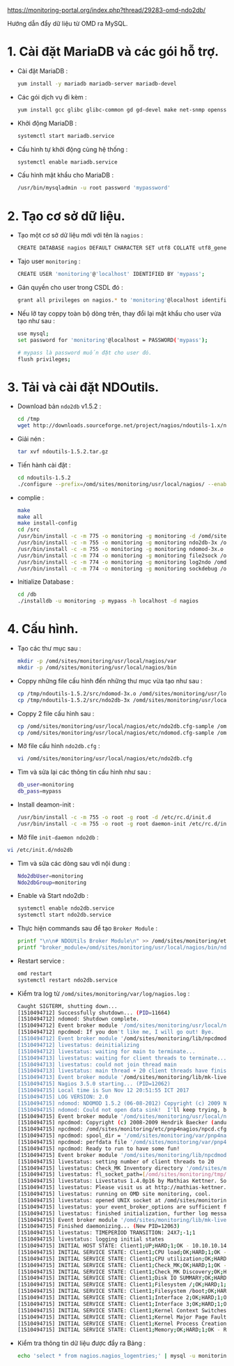 https://monitoring-portal.org/index.php?thread/29283-omd-ndo2db/

Hướng dẫn đẩy dữ liệu từ OMD ra MySQL.


# 1. Cài đặt MariaDB và các gói hỗ trợ.

-  Cài đặt MariaDB :

    ```sh
    yum install -y mariadb mariadb-server mariadb-devel
    ```

- Các gói dịch vụ đi kèm :

    ```sh
    yum install gcc glibc glibc-common gd gd-devel make net-snmp openssl-devel xinetd unzip httpd php php-fpm curl wget -y
    ```

- Khởi động MariaDB :

    ```sh
    systemctl start mariadb.service
    ```

- Cấu hình tự khởi động cùng hệ thống :

    ```sh
    systemctl enable mariadb.service
    ```

- Cấu hình mật khẩu cho MariaDB :

    ```sh
    /usr/bin/mysqladmin -u root password 'mypassword'
    ```

# 2. Tạo cơ sở dữ liệu.

- Tạo một cơ sở dữ liệu mới với tên là `nagios` :

    ```sh
    CREATE DATABASE nagios DEFAULT CHARACTER SET utf8 COLLATE utf8_general_ci;
    ```

- Tajo user `monitoring` :

    ```sh
    CREATE USER 'monitoring'@'localhost' IDENTIFIED BY 'mypass';
    ```

-  Gán quyền cho user trong CSDL đó :

    ```sh
    grant all privileges on nagios.* to 'monitoring'@localhost identified by "mypass" with grant option;
    ```

- Nếu lỡ tay coppy toàn bộ dòng trên, thay đổi lại mật khẩu cho user vừa tạo như sau :

    ```sh
    use mysql;
    set password for 'monitoring'@localhost = PASSWORD('mypass');

    # mypass là password muốn đặt cho user đó.
    flush privileges;
    ```

# 3. Tải và cài đặt NDOutils.

- Download bản `ndo2db` v1.5.2 :

    ```sh
    cd /tmp
    wget http://downloads.sourceforge.net/project/nagios/ndoutils-1.x/ndoutils-1.5.2/ndoutils-1.5.2.tar.gz?r=http%3A%2F%2Fsourceforge.net%2Fprojects%2Fnagios%2Ffiles%2Fndoutils-1.x%2Fndoutils-1.5.2%2F&ts=1379408959&use_mirror=heanet
    ```

- Giải nén :

    ```sh
    tar xvf ndoutils-1.5.2.tar.gz
    ```

- Tiến hành cài đặt :

    ```sh
    cd ndoutils-1.5.2
    ./configure --prefix=/omd/sites/monitoring/usr/local/nagios/ --enable-mysql --disable-pgsql --with-ndo2db-user=monitoring -with-ndo2db-group=monitoring --with-mysql-lib=/usr/lib/mysql

    ```

- complie :

    ```sh
    make
    make all
    make install-config
    cd /src
    /usr/bin/install -c -m 775 -o monitoring -g monitoring -d /omd/sites/monitoring/usr/local/nagios/bin
    /usr/bin/install -c -m 755 -o monitoring -g monitoring ndo2db-3x /omd/sites/monitoring/usr/local/nagios/bin/ndo2db
    /usr/bin/install -c -m 755 -o monitoring -g monitoring ndomod-3x.o /omd/sites/monitoring/usr/local/nagios/bin/ndomod.o
    /usr/bin/install -c -m 774 -o monitoring -g monitoring file2sock /omd/sites/monitoring/usr/local/nagios/bin
    /usr/bin/install -c -m 774 -o monitoring -g monitoring log2ndo /omd/sites/monitoring/usr/local/nagios/bin
    /usr/bin/install -c -m 774 -o monitoring -g monitoring sockdebug /omd/sites/monitoring/usr/local/nagios/bin

    ```

- Initialize Database :

    ```sh
    cd /db
    ./installdb -u monitoring -p mypass -h localhost -d nagios
    ```

# 4. Cấu hình.

- Tạo các thư mục sau :

    ```sh
    mkdir -p /omd/sites/monitoring/usr/local/nagios/var
    mkdir -p /omd/sites/monitoring/usr/local/nagios/bin
    ```

- Coppy những file cấu hình đến những thư mục vừa tạo như sau :


    ```sh
    cp /tmp/ndoutils-1.5.2/src/ndomod-3x.o /omd/sites/monitoring/usr/local/nagios/bin/ndomod.o
    cp /tmp/ndoutils-1.5.2/src/ndo2db-3x /omd/sites/monitoring/usr/local/nagios/bin/ndo2db
    ```


- Coppy 2 file cấu hình sau :

    ```sh
    cp /omd/sites/monitoring/usr/local/nagios/etc/ndo2db.cfg-sample /omd/sites/monitoring/usr/local/nagios/etc/ndo2db.cfg
    cp /omd/sites/monitoring/usr/local/nagios/etc/ndomod.cfg-sample /omd/sites/monitoring/usr/local/nagios/etc/ndomod.cfg 
    ```

- Mở file cấu hình `ndo2db.cfg` :

    ```sh
    vi /omd/sites/monitoring/usr/local/nagios/etc/ndo2db.cfg
    ```

- Tìm và sửa lại các thông tin cấu hình như sau :

    ```sh
    db_user=monitoring
    db_pass=mypass
    ```

- Install deamon-init :

    ```sh
    /usr/bin/install -c -m 755 -o root -g root -d /etc/rc.d/init.d
    /usr/bin/install -c -m 755 -o root -g root daemon-init /etc/rc.d/init.d/ndo2db
    ```

- Mở file `init-daemon ndo2db` :

```sh
vi /etc/init.d/ndo2db
```

- Tìm và sửa các dòng sau với nội dung :

    ```sh
    Ndo2dbUser=monitoring
    Ndo2dbGroup=monitoring
    ```

- Enable và Start ndo2db :

    ```sh
    systemctl enable ndo2db.service
    systemctl start ndo2db.service
    ```

- Thực hiện commands sau để tạo `Broker Module` :

    ```sh
    printf "\n\n# NDOUtils Broker Module\n" >> /omd/sites/monitoring/etc/nagios/nagios.cfg
    printf "broker_module=/omd/sites/monitoring/usr/local/nagios/bin/ndomod.o config_file=/omd/sites/monitoring/usr/local/nagios/etc/ndomod.cfg\n" >> /omd/sites/monitoring/etc/nagios/nagios.cfg
    ```

- Restart service :

    ```sh
    omd restart
    systemctl restart ndo2db.service
    ```

- Kiểm tra log từ `/omd/sites/monitoring/var/log/nagios.log` :

    ```sh
    Caught SIGTERM, shutting down...
    [1510494712] Successfully shutdown... (PID=11664)
    [1510494712] ndomod: Shutdown complete.
    [1510494712] Event broker module '/omd/sites/monitoring/usr/local/nagios/bin/ndomod.o' deinitialized successfully.
    [1510494712] npcdmod: If you don't like me, I will go out! Bye.
    [1510494712] Event broker module '/omd/sites/monitoring/lib/npcdmod.o' deinitialized successfully.
    [1510494712] livestatus: deinitializing
    [1510494712] livestatus: waiting for main to terminate...
    [1510494713] livestatus: waiting for client threads to terminate...
    [1510494713] livestatus: could not join thread main
    [1510494713] livestatus: main thread + 20 client threads have finished
    [1510494713] Event broker module '/omd/sites/monitoring/lib/mk-livestatus/livestatus.o' deinitialized successfully.
    [1510494715] Nagios 3.5.0 starting... (PID=12062)
    [1510494715] Local time is Sun Nov 12 20:51:55 ICT 2017
    [1510494715] LOG VERSION: 2.0
    [1510494715] ndomod: NDOMOD 1.5.2 (06-08-2012) Copyright (c) 2009 Nagios Core Development Team and Community Contributors
    [1510494715] ndomod: Could not open data sink!  I'll keep trying, but some output may get lost...
    [1510494715] Event broker module '/omd/sites/monitoring/usr/local/nagios/bin/ndomod.o' initialized successfully.
    [1510494715] npcdmod: Copyright (c) 2008-2009 Hendrik Baecker (andurin@process-zero.de) - http://www.pnp4nagios.org
    [1510494715] npcdmod: /omd/sites/monitoring/etc/pnp4nagios/npcd.cfg initialized
    [1510494715] npcdmod: spool_dir = '/omd/sites/monitoring/var/pnp4nagios/spool/'.
    [1510494715] npcdmod: perfdata file '/omd/sites/monitoring/var/pnp4nagios/perfdata.dump'.
    [1510494715] npcdmod: Ready to run to have some fun!
    [1510494715] Event broker module '/omd/sites/monitoring/lib/npcdmod.o' initialized successfully.
    [1510494715] livestatus: setting number of client threads to 20
    [1510494715] livestatus: Check_MK Inventory directory '/omd/sites/monitoring/var/check_mk/inventory/' not existing!
    [1510494715] livestatus: fl_socket_path=[/omd/sites/monitoring/tmp/run/live], fl_mkeventd_socket_path=[/omd/sites/monitoring/tmp/run/mkeventd/status]
    [1510494715] livestatus: Livestatus 1.4.0p16 by Mathias Kettner. Socket: '/omd/sites/monitoring/tmp/run/live'
    [1510494715] livestatus: Please visit us at http://mathias-kettner.de/
    [1510494715] livestatus: running on OMD site monitoring, cool.
    [1510494715] livestatus: opened UNIX socket at /omd/sites/monitoring/tmp/run/live
    [1510494715] livestatus: your event_broker_options are sufficient for livestatus..
    [1510494715] livestatus: finished initialization, further log messages go to /omd/sites/monitoring/var/nagios/livestatus.log
    [1510494715] Event broker module '/omd/sites/monitoring/lib/mk-livestatus/livestatus.o' initialized successfully.
    [1510494715] Finished daemonizing... (New PID=12063)
    [1510494715] livestatus: TIMEPERIOD TRANSITION: 24X7;-1;1
    [1510494715] livestatus: logging initial states
    [1510494715] INITIAL HOST STATE: Client1;UP;HARD;1;OK - 10.10.10.14: rta 0.391ms, lost 0%
    [1510494715] INITIAL SERVICE STATE: Client1;CPU load;OK;HARD;1;OK - 15 min load 0.05
    [1510494715] INITIAL SERVICE STATE: Client1;CPU utilization;OK;HARD;1;OK - user: 0.2%, system: 0.2%, wait: 0.0%, steal: 0.0%, guest: 0.0%, total: 0.3%
    [1510494715] INITIAL SERVICE STATE: Client1;Check_MK;OK;HARD;1;OK - Agent version 1.4.0p16, execution time 0.1 sec
    [1510494715] INITIAL SERVICE STATE: Client1;Check_MK Discovery;OK;HARD;1;OK - no unmonitored services found, no vanished services found
    [1510494715] INITIAL SERVICE STATE: Client1;Disk IO SUMMARY;OK;HARD;1;OK - Utilization: 0.0%, Read: 0.00 B/s, Write: 0.00 B/s, Average Wait: 0.00 ms, Average Read Wait: 0.00 ms, Average Write Wait: 0.00 ms, Latency: 0.00 ms, Average Queue Length: 0.00
    [1510494715] INITIAL SERVICE STATE: Client1;Filesystem /;OK;HARD;1;OK - 5.8% used (1011.25 MB of 16.99 GB), trend: -305.83 kB / 24 hours
    [1510494715] INITIAL SERVICE STATE: Client1;Filesystem /boot;OK;HARD;1;OK - 13.6% used (138.35 of 1014.00 MB), trend: 0.00 B / 24 hours
    [1510494715] INITIAL SERVICE STATE: Client1;Interface 2;OK;HARD;1;OK - [ens33] (up) MAC: 00:0C:29:A9:98:21, 1 Gbit/s, in: 0.00 B/s(0.0%), out: 0.00 B/s(0.0%)
    [1510494715] INITIAL SERVICE STATE: Client1;Interface 3;OK;HARD;1;OK - [ens37] (up) MAC: 00:0C:29:A9:98:2B, 1 Gbit/s, in: 77.36 B/s(0.0%), out: 435.25 B/s(0.0%)
    [1510494715] INITIAL SERVICE STATE: Client1;Kernel Context Switches;OK;HARD;1;OK - 18/s
    [1510494715] INITIAL SERVICE STATE: Client1;Kernel Major Page Faults;OK;HARD;1;OK - 0/s
    [1510494715] INITIAL SERVICE STATE: Client1;Kernel Process Creations;OK;HARD;1;OK - 1/s
    [1510494715] INITIAL SERVICE STATE: Client1;Memory;OK;HARD;1;OK - RAM used: 166.63 MB of 976.50 MB, Swap used: 0.00 B of 2.00 GB, Total virtual memory used: 166.63 MB of 2.95 GB (5.5%),
    ```

- Kiểm tra thông tin dữ liệu được đẩy ra Bảng :

    ```sh
    echo 'select * from nagios.nagios_logentries;' | mysql -u monitoring -p'mypass'
    ```




